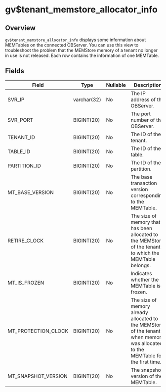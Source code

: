 gv$tenant_memstore_allocator_info 
======================================================



Overview 
-----------------

`gv$tenant_memstore_allocator_info` displays some information about MEMTables on the connected OBServer. You can use this view to troubleshoot the problem that the MEMStore memory of a tenant no longer in use is not released. Each row contains the information of one MEMTable. 

Fields 
---------------



|      **Field**      |  **Type**   | **Nullable** |                                                         **Description**                                                          |
|---------------------|-------------|--------------|----------------------------------------------------------------------------------------------------------------------------------|
| SVR_IP              | varchar(32) | No           | The IP address of the OBServer.                                                                                                  |
| SVR_PORT            | BIGINT(20)  | No           | The port number of the OBServer.                                                                                                 |
| TENANT_ID           | BIGINT(20)  | No           | The ID of the tenant.                                                                                                            |
| TABLE_ID            | BIGINT(20)  | No           | The ID of the table.                                                                                                             |
| PARTITION_ID        | BIGINT(20)  | No           | The ID of the partition.                                                                                                         |
| MT_BASE_VERSION     | BIGINT(20)  | No           | The base transaction version corresponding to the MEMTable.                                                                      |
| RETIRE_CLOCK        | BIGINT(20)  | No           | The size of memory that has been allocated to the MEMStore of the tenant to which the MEMTable belongs.                          |
| MT_IS_FROZEN        | BIGINT(20)  | No           | Indicates whether the MEMTable is frozen.                                                                                        |
| MT_PROTECTION_CLOCK | BIGINT(20)  | No           | The size of memory already allocated to the MEMStore of the tenant when memory was allocated to the MEMTable for the first time. |
| MT_SNAPSHOT_VERSION | BIGINT(20)  | No           | The snapshot version of the MEMTable.                                                                                            |


